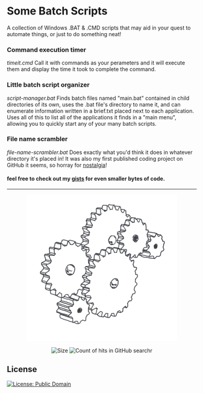 # Some Batch Scripts
A collection of Windows .BAT &amp; .CMD scripts that may aid in your quest to automate things, or just to do something neat!


### Command execution timer
*timeit.cmd*
Call it with commands as your perameters and it will execute them and display the time it took to complete the command.

### Little batch script organizer
*script-manager.bat*
Finds batch files named "main.bat" contained in child directories of its own, uses the .bat file's directory to name it, and can enumerate information written in a brief.txt placed next to each application. Uses all of this to list all of the applications it finds in a "main menu", allowing you to quickly start any of your many batch scripts.

### File name scrambler
*file-name-scrambler.bat*
Does exactly what you'd think it does in whatever directory it's placed in! It was also my first published coding project on GitHub it seems, so horray for <a href="https://github.com/alexlyee/file-name-scrambler">nostalgia</a>!

#### feel free to check out my <a href="https://gist.github.com/alexlyee">gists</a> for even smaller bytes of code.

<hr />
<p align="center">
   <img src="https://github.com/alexlyee/batch-scripts/raw/master/gears.png" width="400" alt="some gears because that's what it's like">
</p>
<p align="center">
  <a><img src="https://img.shields.io/github/repo-size/alexlyee/batch-scripts?color=9cf&style=for-the-badge" alt="Size"></a>
  <a><img src="https://img.shields.io/github/search/alexlyee/batch-scripts/Batch?label=Search%20count&style=for-the-badge" alt="Count of hits in GitHub searchr"></a>
</p>



## License
[![License: Public Domain](http://i.creativecommons.org/p/zero/1.0/88x31.png)](https://creativecommons.org/publicdomain/zero/1.0/)
